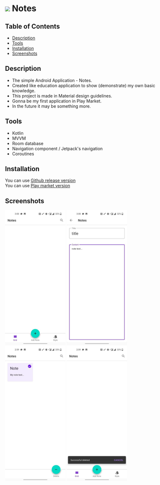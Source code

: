 # <code><img width="5%" src="https://github.com/Slex93/Notes/blob/master/ic_launcher_test.png"></code> Notes 

## Table of Contents

- [Description](#description)
- [Tools](#tools)
- [Installation](#installation)
- [Screenshots](#screenshots)

## Description
  
- The simple Android Application - Notes. 
- Created like education application to show (demonstrate) my own basic knowledge. 
- This project is made in Material design guidelines.
- Gonna be my first application in Play Market. 
- In the future it may be something more.

## Tools

- Kotlin
- MVVM
- Room database
- Navigation component / Jetpack's navigation
- Coroutines

## Installation

You can use [Github release version](https://github.com/Slex93/Notes/releases) </br>
You can use [Play market version](https://play.google.com/store/apps/details?id=com.stslex93.notes)

## Screenshots

<img src="./screenshots/screenshot1.jpg" width="200" > <img src="./screenshots/screenshot2.jpg" width="200" > </br>
<img src="./screenshots/screenshot3.jpg" width="200" > <img src="./screenshots/screenshot4.jpg" width="200" >
